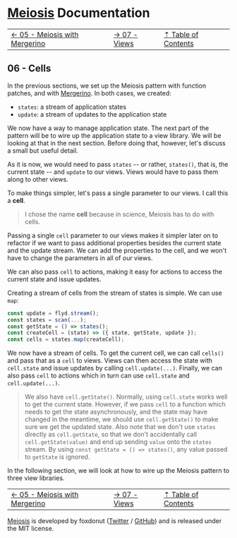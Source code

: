 # [Meiosis](https://meiosis.js.org) Documentation

| | | |
| ---- | ---- | ---- |
| [&larr; 05 - Meiosis with Mergerino](05-meiosis-with-mergerino.html) | [&rarr; 07 - Views](07-views.html) | [&#8673; Table of Contents](toc.html) |

## 06 - Cells

In the previous sections, we set up the Meiosis pattern with function patches, and with
[Mergerino](https://github.com/fuzetsu/mergerino). In both cases, we created:

- `states`: a stream of application states
- `update`: a stream of updates to the application state

We now have a way to manage application state. The next part of the pattern will be to wire up the
application state to a view library. We will be looking at that in the next section. Before doing
that, however, let's discuss a small but useful detail.

As it is now, we would need to pass `states` -- or rather, `states()`, that is, the current state --
and `update` to our views. Views would have to pass them along to other views.

To make things simpler, let's pass a single parameter to our views. I call this a **cell**.

> I chose the name **cell** because in science, Meiosis has to do with cells.

Passing a single `cell` parameter to our views makes it simpler later on to refactor if we want to
pass additional properties besides the current state and the update stream. We can add the
properties to the cell, and we won't have to change the parameters in all of our views.

We can also pass `cell` to actions, making it easy for actions to access the current state and issue
updates.

Creating a stream of cells from the stream of states is simple. We can use `map`:

```js
const update = flyd.stream();
const states = scan(...);
const getState = () => states();
const createCell = (state) => ({ state, getState, update });
const cells = states.map(createCell);
```

We now have a stream of cells. To get the current cell, we can call `cells()` and pass that as a
`cell` to views. Views can then access the state with `cell.state` and issue updates by calling
`cell.update(...)`. Finally, we can also pass `cell` to actions which in turn can use `cell.state`
and `cell.update(...)`.

> We also have `cell.getState()`. Normally, using `cell.state` works well to get the current state.
However, if we pass `cell` to a function which needs to get the state asynchronously, and the state
may have changed in the meantime, we should use `cell.getState()` to make sure we get the updated
state. Also note that we don't use `states` directly as `cell.getState`, so that we don't
accidentally call `cell.getState(value)` and end up sending `value` onto the `states` stream. By
using `const getState = () => states()`, any value passed to `getState` is ignored.

In the following section, we will look at how to wire up the Meiosis pattern to three view
libraries.

| | | |
| ---- | ---- | ---- |
| [&larr; 05 - Meiosis with Mergerino](05-meiosis-with-mergerino.html) | [&rarr; 07 - Views](07-views.html) | [&#8673; Table of Contents](toc.html) |

[Meiosis](https://meiosis.js.org) is developed by foxdonut ([Twitter](http://twitter.com/foxdonut00) /
[GitHub](https://github.com/foxdonut)) and is released under the MIT license.
